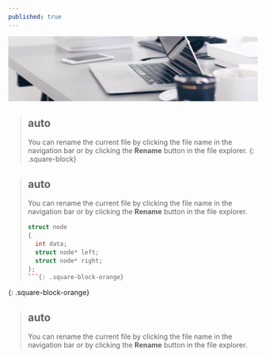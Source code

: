 ```yaml
---
published: true
---
```

[![Benjamin Bannekat ](https://raw.githubusercontent.com/hamid-abbaszadeh/hamid-abbaszadeh.github.io/master/images/post1.jpg)](https://hamid-abbaszadeh.github.io/Trees-Algorithm/)

>## auto
>You can rename the current file by clicking the file name in the navigation bar or by clicking the **Rename** button in the file explorer.
{: .square-block}

>## auto
>You can rename the current file by clicking the file name in the navigation bar or by clicking the **Rename** button in the file explorer.
>```cpp
>struct node
>{
>	int data;
>	struct node* left;
>	struct node* right;
>};
>```{: .square-block-orange}
  {: .square-block-orange}

>## auto
>You can rename the current file by clicking the file name in the navigation bar or by clicking the **Rename** button in the file explorer.
